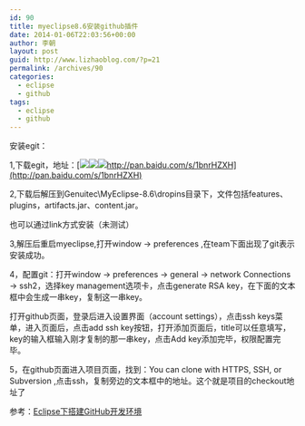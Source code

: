 ```yaml
---
id: 90
title: myeclipse8.6安装github插件
date: 2014-01-06T22:03:56+00:00
author: 李朝
layout: post
guid: http://www.lizhaoblog.com/?p=21
permalink: /archives/90
categories:
  - eclipse
  - github
tags:
  - eclipse
  - github
---
```

安装egit：

1,下载egit，地址：[![](file:///C:/Users/Administrator/AppData/Roaming/Tencent/QQPinyin/Face/ImageCache/28.gif)![](file:///C:/Users/Administrator/AppData/Roaming/Tencent/QQPinyin/Face/ImageCache/28.gif)![](file:///C:/Users/Administrator/AppData/Roaming/Tencent/QQPinyin/Face/ImageCache/28.gif)http://pan.baidu.com/s/1bnrHZXH](http://pan.baidu.com/s/1bnrHZXH)

2,下载后解压到Genuitec\MyEclipse-8.6\dropins目录下，文件包括features、plugins，artifacts.jar、content.jar。

也可以通过link方式安装（未测试）

3,解压后重启myeclipse,打开window -> preferences ,在team下面出现了git表示安装成功。

4，配置git：打开window -> preferences -> general -> network Connections -> ssh2，选择key management选项卡，点击generate RSA key，在下面的文本框中会生成一串key，复制这一串key。

打开github页面，登录后进入设置界面（account settings），点击ssh keys菜单，进入页面后，点击add ssh key按钮，打开添加页面后，title可以任意填写，key的输入框输入刚才复制的那一串key，点击Add key添加完毕，权限配置完毕。

5，在github页面进入项目页面，找到：You can clone with HTTPS, SSH, or Subversion ,点击ssh，复制旁边的文本框中的地址。这个就是项目的checkout地址了

参考：[Eclipse下搭建GitHub开发环境](http://genuinecx.blog.51cto.com/2890523/1214687)